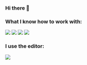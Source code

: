 ### Hi there 👋

### What I know how to work with:

<img src="https://img.shields.io/badge/html-black?style=for-the-badge&logo=html5&logoColor=#FF4500"/> <img src="https://img.shields.io/badge/css-black?style=for-the-badge&logo=css3&logoColor=blue"/> <img src="https://img.shields.io/badge/github-black?style=for-the-badge&logo=github&logoColor=white"/> <img src="https://img.shields.io/badge/figma-black?style=for-the-badge&logo=figma&logoColor=#B22222"/>

### I use the editor:
<img src="https://img.shields.io/badge/sublime-black?style=for-the-badge&logo=sublimetext&logoColor=#FF9800"/>

